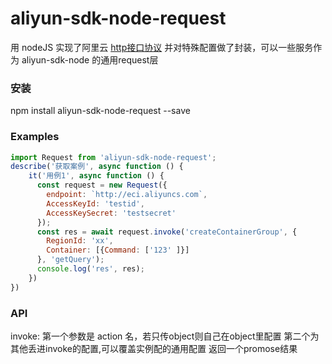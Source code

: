 # aliyun-sdk-node-request

用 nodeJS 实现了阿里云 [http接口协议](https://help.aliyun.com/document_detail/25492.html) 并对特殊配置做了封装，可以一些服务作为 aliyun-sdk-node 的通用request层

### 安装
npm install aliyun-sdk-node-request --save

### Examples
```js
import Request from 'aliyun-sdk-node-request';
describe('获取案例', async function () {
    it('用例1', async function () {
      const request = new Request({
        endpoint: `http://eci.aliyuncs.com`,
        AccessKeyId: 'testid',
        AccessKeySecret: 'testsecret'
      });
      const res = await request.invoke('createContainerGroup', {
        RegionId: 'xx',
        Container: [{Command: ['123' ]}]
      }, 'getQuery');
      console.log('res', res);
    })
})
```
### API
invoke:
第一个参数是 action 名，若只传object则自己在object里配置
第二个为其他丢进invoke的配置,可以覆盖实例配的通用配置
返回一个promose结果

